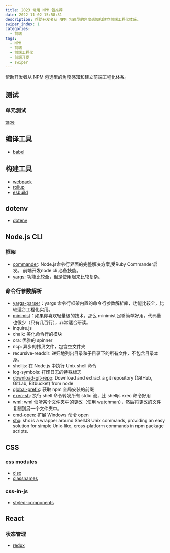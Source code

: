 ```yaml
---
title: 2023 常用 NPM 包推荐
date: 2022-11-02 15:58:31
description: 帮助开发者从 NPM 包选型的角度感知和建立前端工程化体系。
swiper_index: 1
categories:
  - 前端
tags:
  - NPM
  - 前端
  - 前端工程化
  - 前端开发
  - swiper
---
```


<ins class="adsbygoogle" style="display:block; text-align:center;"  data-ad-layout="in-article" data-ad-format="fluid" data-ad-client="ca-pub-7962287588031867" data-ad-slot="2542544532"></ins><script> (adsbygoogle = window.adsbygoogle || []).push({});</script>

帮助开发者从 NPM 包选型的角度感知和建立前端工程化体系。

## 测试

### 单元测试

[tape][tape]

## 编译工具

- [babel][babel]

## 构建工具

- [webpack][webpack]
- [rollup][rollup]
- [esbuild][esbuild]

## dotenv

- [dotenv][dotenv]

##  Node.js CLI

### 框架

- [commander][commander]: Node.js命令行界面的完整解决方案,受Ruby Commander启发。 前端开发node cli 必备技能。
- [yargs][yargs]: 功能比较全，但是使用起来比较复杂。

### 命令行参数解析

- [yargs-parser][yargs-parser]：yargs 命令行框架内置的命令行参数解析库，功能比较全，比较适合工程化实用。
- [minimist][minimist]：如果你喜欢轻量级的技术，那么 minimist 足够简单好用，代码量也很少（只有几百行），非常适合研读。
- inquire.js
- chalk: 美化命令行的模块
- ora: 优雅的 spinner
- ncp: 异步的拷贝文件，包含空文件夹
- recursive-readdir: 递归地列出目录和子目录下的所有文件，不包含目录本身。
- shelljs: 在 Node.js 中执行 Unix shell 命令
- log-symbols: 打印日志的特殊标志
- [download-git-repo](https://www.npmjs.com/package/download-git-repo): Download and extract a git repository (GitHub, GitLab, Bitbucket) from node
- [global-prefix](https://www.npmjs.com/package/global-prefix): 获取 npm 全局安装的前缀
- [exec-sh](https://www.npmjs.com/package/exec-sh): 执行 shell 命令转发所有 stdio 流，比 shelljs exec 命令好用
- [wml](https://www.npmjs.com/package/wml): wml 侦听某个文件夹中的更改（使用 watchman），然后将更改的文件复制到另一个文件夹中。
- [cmd-open](https://blog.ihaiu.com/cmd-open/): 扩展 Windows 命令 open
- [shx](https://github.com/shelljs/shx): shx is a wrapper around ShellJS Unix commands, providing an easy solution for simple Unix-like, cross-platform commands in npm package scripts.

## CSS

### css modules

- [clsx][clsx]
- [classnames][classnames]

### css-in-js

- [styled-components][styled-components]

## React

### 状态管理

- [redux][redux]

[babel]: https://www.npmjs.com/package/babel
[clsx]: https://www.npmjs.com/package/clsx
[classnames]: https://www.npmjs.com/package/classnames
[commander]: https://www.npmjs.com/package/commander
[dotenv]: https://www.npmjs.com/package/dotenv
[esbuild]: https://www.npmjs.com/package/esbuild
[minimist]: https://www.npmjs.com/package/minimist
[webpack]: https://www.npmjs.com/package/webpack
[redux]: https://www.npmjs.com/package/redux
[rollup]: https://www.npmjs.com/package/rollup
[styled-components]: https://www.npmjs.com/package/styled-components
[tape]: https://www.npmjs.com/package/tape
[yargs]: https://www.npmjs.com/package/yargs
[yargs-parser]: https://www.npmjs.com/package/yargs-parser
[nyc]: https://www.npmjs.com/package/nyc

